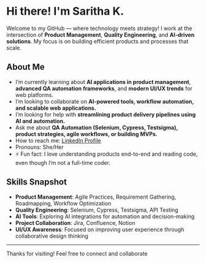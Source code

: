 # Hi there!  I'm Saritha K.

Welcome to my GitHub — where technology meets strategy! I work at the intersection of **Product Management**, **Quality Engineering**, and **AI-driven solutions**. My focus is on building efficient products and processes that scale.

## About Me

- I’m currently learning about **AI applications in product management**, **advanced QA automation frameworks**, and **modern UI/UX trends** for web platforms.  
- I’m looking to collaborate on **AI-powered tools, workflow automation, and scalable web applications.**  
- I’m looking for help with **streamlining product delivery pipelines using AI and automation.**  
- Ask me about **QA Automation (Selenium, Cypress, Testsigma), product strategies, agile workflows, or building MVPs.**  
- How to reach me: [LinkedIn Profile](https://www.linkedin.com/in/sarithakeshamoni/)  
- Pronouns: She/Her  
- ⚡ Fun fact: I love understanding products end-to-end and reading code, even though I’m not a full-time coder.

## Skills Snapshot

- **Product Management**: Agile Practices, Requirement Gathering, Roadmapping, Workflow Optimization  
- **Quality Engineering**: Selenium, Cypress, Testsigma, API Testing  
- **AI Tools**: Exploring AI integrations for automation and decision-making  
- **Project Collaboration**: Jira, Confluence, Notion  
- **UI/UX Awareness**: Focused on improving user experience through collaborative design thinking  

---

Thanks for visiting! Feel free to connect and collaborate

